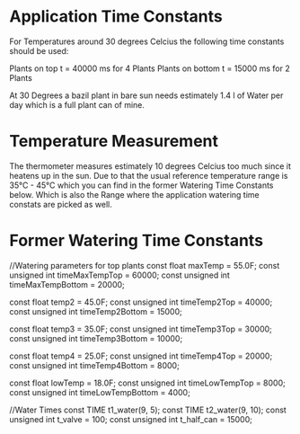 Application Time Constants
==========================

For Temperatures around 30 degrees Celcius the following time constants should
be used:

Plants on top t = 40000 ms for 4 Plants
Plants on bottom t = 15000 ms for 2 Plants

At 30 Degrees a bazil plant in bare sun needs estimately 1.4 l of Water per
day which is a full plant can of mine.

Temperature Measurement
=======================
The thermometer measures estimately 10 degrees Celcius too much since it heatens
up in the sun. Due to that the usual reference temperature range is 35°C - 45°C
which you can find in the former Watering Time Constants below. Which is also
the Range where the application watering time constats are picked as well.


Former Watering Time Constants
==============================

//Watering parameters for top plants
const float maxTemp = 55.0F;
const unsigned int timeMaxTempTop = 60000;
const unsigned int timeMaxTempBottom = 20000;

const float temp2 = 45.0F;
const unsigned int timeTemp2Top = 40000;
const unsigned int timeTemp2Bottom = 15000;

const float temp3 = 35.0F;
const unsigned int timeTemp3Top = 30000;
const unsigned int timeTemp3Bottom = 10000;

const float temp4 = 25.0F;
const unsigned int timeTemp4Top = 20000;
const unsigned int timeTemp4Bottom = 8000;

const float lowTemp = 18.0F;
const unsigned int timeLowTempTop = 8000;
const unsigned int timeLowTempBottom = 4000;

//Water Times
const TIME t1_water(9, 5);
const TIME t2_water(9, 10);
const unsigned int t_valve = 100;
const unsigned int t_half_can = 15000;
